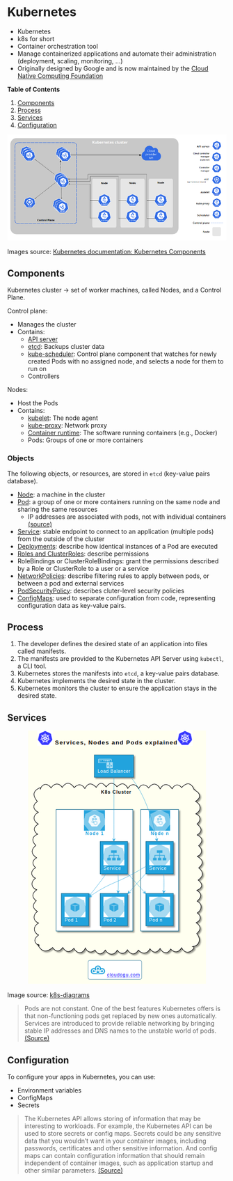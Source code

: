 # Kubernetes

- Kubernetes
- k8s for short
- Container orchestration tool
- Manage containerized applications and automate their administration (deployment, scaling, monitoring, ...)
- Originally designed by Google and is now maintained by the [Cloud Native Computing Foundation](https://en.wikipedia.org/wiki/Kubernetes)

**Table of Contents**

1. [Components](#components)
2. [Process](#process)
3. [Services](#services)
4. [Configuration](#configuration)

<p align="center">
  <img src="assets/components-of-kubernetes.png" alt="Kubernetes cluster components" />
</p>

Images source: [Kubernetes documentation: Kubernetes Components](https://kubernetes.io/docs/concepts/overview/components/)

## Components

Kubernetes cluster -> set of worker machines, called Nodes, and a Control Plane.

Control plane:
- Manages the cluster
- Contains:
  - [API server](https://kubernetes.io/docs/concepts/overview/components/#kube-apiserver)
  - [etcd](https://kubernetes.io/docs/concepts/overview/components/#etcd): Backups cluster data
  - [kube-scheduler](https://kubernetes.io/docs/concepts/overview/components/#kube-scheduler): Control plane component that watches for newly created Pods with no assigned node, and selects a node for them to run on
  - Controllers

Nodes:
- Host the Pods
- Contains:
  - [kubelet](https://kubernetes.io/docs/reference/command-line-tools-reference/kubelet/): The node agent
  - [kube-proxy](https://kubernetes.io/docs/reference/command-line-tools-reference/kube-proxy/): Network proxy
  - [Container runtime](https://kubernetes.io/docs/setup/production-environment/container-runtimes/): The software running containers (e.g., Docker)
  - Pods: Groups of one or more containers

### Objects

The following objects, or resources, are stored in `etcd` (key-value pairs database).

- [Node](https://kubernetes.io/docs/concepts/architecture/nodes/): a machine in the cluster
- [Pod](https://kubernetes.io/docs/concepts/workloads/pods/): a group of one or more containers running on the same node and sharing the same resources
  - IP addresses are associated with pods, not with individual containers [(source)](https://container.training/kube-selfpaced.yml.html)
- [Service](https://kubernetes.io/docs/concepts/services-networking/service/): stable endpoint to connect to an application (multiple pods) from the outside of the cluster
- [Deployments](https://kubernetes.io/docs/concepts/workloads/controllers/deployment/): describe how identical instances of a Pod are executed
- [Roles and ClusterRoles](https://kubernetes.io/docs/reference/access-authn-authz/rbac/): describe permissions
- RoleBindings or ClusterRoleBindings: grant the permissions described by a Role or ClusterRole to a user or a service
- [NetworkPolicies](https://kubernetes.io/docs/concepts/services-networking/network-policies/): describe filtering rules to apply between pods, or between a pod and external services
- [PodSecurityPolicy](https://kubernetes.io/docs/concepts/policy/pod-security-policy/): describes cluter-level security policies
- [ConfigMaps](https://kubernetes.io/docs/concepts/configuration/configmap/): used to separate configuration from code, representing configuration data as key-value pairs.

## Process

1. The developer defines the desired state of an application into files called manifests.
2. The manifests are provided to the Kubernetes API Server using `kubectl`, a CLI tool.
3. Kubernetes stores the manifests into `etcd`, a key-value pairs database.
4. Kubernetes implements the desired state in the cluster.
5. Kubernetes monitors the cluster to ensure the application stays in the desired state.

## Services

<p align="center">
  <img src="assets/service-pod.png" alt="Service and Pod diagram" />
</p>

Image source: [k8s-diagrams](https://github.com/cloudogu/k8s-diagrams)

> Pods are not constant. One of the best features Kubernetes offers is that non-functioning pods get replaced by new ones automatically. Services are introduced to provide reliable networking by bringing stable IP addresses and DNS names to the unstable world of pods.  [(Source)](https://phoenixnap.com/kb/understanding-kubernetes-architecture-diagrams)

## Configuration

To configure your apps in Kubernetes, you can use:

- Environment variables
- ConfigMaps
- Secrets

> The Kubernetes API allows storing of information that may be interesting to workloads. For example, the Kubernetes API can be used to store secrets or config maps. Secrets could be any sensitive data that you wouldn’t want in your container images, including passwords, certificates and other sensitive information. And config maps can contain configuration information that should remain independent of container images, such as application startup and other similar parameters.  [(Source)](https://thenewstack.io/kubernetes-design-and-development-explained/)
